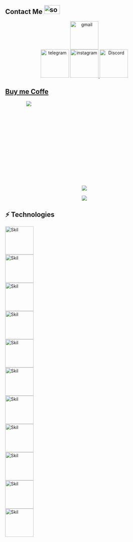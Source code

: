 <h2>Contact Me <img width="50" height="28" src="https://media.giphy.com/media/WUlplcMpOCEmTGBtBW/giphy.gif" alt="socialmedia"></h2>

<div align="center">
<a href="mailto:javadfrt@gmail.com"><img src="https://img.shields.io/badge/Gmail-D14836?style=for-the-badge&logo=gmail&logoColor=white" alt="gmail" width="90"></a><br>
<a href="http://t.me/"><img src="https://img.shields.io/badge/Telegram-2CA5E0?style=for-the-badge&logo=telegram&logoColor=white" alt="telegram" width="90"></a>
<a href="https://www.instagram.com/X_.jvd/"><img src="https://img.shields.io/badge/Instagram-E4405F?style=for-the-badge&logo=instagram&logoColor=white" alt="instagram" width="90">
<a href="https://discords.com/bio/p/3exydevil"><img src="https://img.shields.io/badge/Discord-7289DA?style=for-the-badge&logo=discord&logoColor=white" alt="Discord" width="90">
</div>

<h2>Buy me Coffe</h2>
<div style="width:150px; height:150px;" align="center"><a href="https://coffeebede.ir/buycoffee/sexydevil"><img class="img-fluid" src="https://coffeebede.ir/DashboardTemplateV2/app-assets/images/banner/default-yellow.svg" /></a></div>

	
<h3 align="center"> 
<br>
<br>
<br>
<br>  
<p align="center"><img src="https://github-readme-streak-stats.herokuapp.com/?user=3exydevil&theme=dark"></p>
<p align="center"><img src="https://github-readme-stats.vercel.app/api/top-langs/?username=3exydevil&theme=blue-green"></p>

												     

## ⚡ Technologies

<img src="https://img.shields.io/badge/Android-3DDC84?style=for-the-badge&logo=android&logoColor=white" alt="Skil" width="90"><br>
<img src="https://img.shields.io/badge/iOS-000000?style=for-the-badge&logo=ios&logoColor=white" alt="Skil" width="90"><br>
<img src="https://aleen42.github.io/badges/src/premiere.svg" alt="Skil" width="90"><br>
<img src="https://img.shields.io/badge/Python-3776AB?style=logo=for-the-badge&python&logoColor=white" alt="Skil" width="90"><br>
<img src="https://img.shields.io/badge/HTML5-E34F26?style=for-the-badge&logo=html5&logoColor=white" alt="Skil" width="90"><br>
<img src="https://img.shields.io/badge/CSS3-1572B6?style=for-the-badge&logo=css3&logoColor=white" alt="Skil" width="90"><br>
<img src="https://img.shields.io/badge/JavaScript-F7DF1E?style=for-the-badge&logo=javascript&logoColor=black" alt="Skil" width="90"><br>
<img src="https://img.shields.io/badge/PHP-777BB4?style=for-the-badge&logo=php&logoColor=white" alt="Skil" width="90"><br>
<img src="https://img.shields.io/badge/Markdown-000000?style=for-the-badge&logo=markdown&logoColor=whit" alt="Skil" width="90"><br>
<img src="https://img.shields.io/badge/Laravel-FF2D20?style=for-the-badge&logo=laravel&logoColor=white" alt="Skil" width="90"><br>
<img src="https://img.shields.io/badge/MySQL-00000F?style=for-the-badge&logo=mysql&logoColor=white" alt="Skil" width="90"><br>

